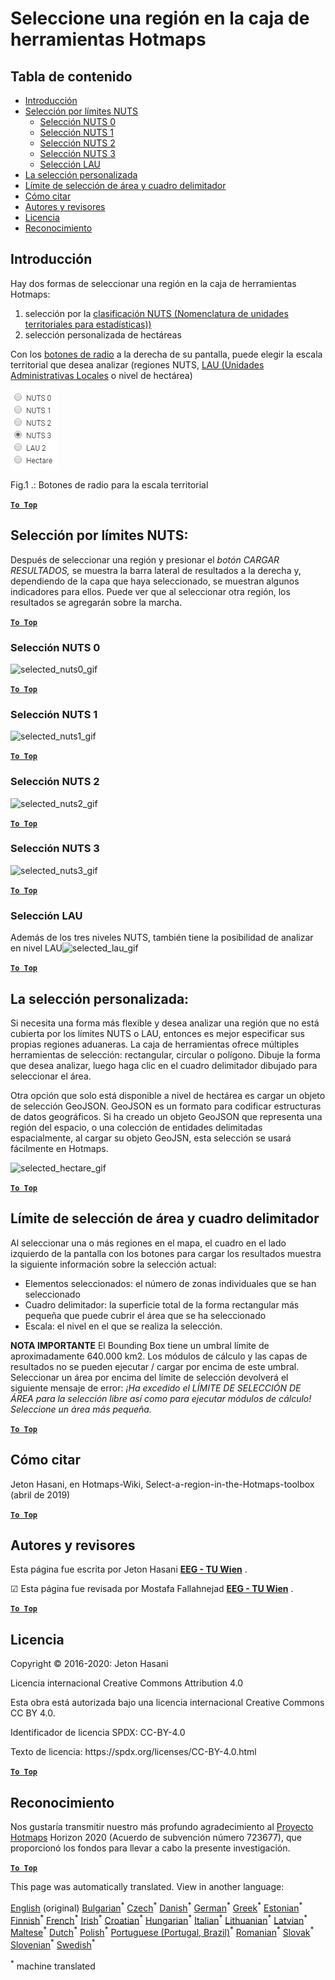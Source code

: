 <h1><a class="anchor" id="select-a-region-in-the-hotmaps-toolbox" href="#select-a-region-in-the-hotmaps-toolbox"><i class="fa fa-link"></i></a>Seleccione una región en la caja de herramientas Hotmaps</h1><h2><a class="anchor" id="table-of-contents" href="#table-of-contents"><i class="fa fa-link"></i></a> Tabla de contenido</h2><ul><li> <a href="#introduction">Introducción</a></li><li> <a href="#selection-by-nuts-boundaries">Selección por límites NUTS</a><ul><li> <a href="#selection-by-nuts-boundaries_nuts-0-selection">Selección NUTS 0</a></li><li> <a href="#selection-by-nuts-boundaries_nuts-1-selection">Selección NUTS 1</a></li><li> <a href="#selection-by-nuts-boundaries_nuts-2-selection">Selección NUTS 2</a></li><li> <a href="#selection-by-nuts-boundaries_nuts-3-selection">Selección NUTS 3</a></li><li> <a href="#selection-by-nuts-boundaries_lau-selection">Selección LAU</a></li></ul></li><li> <a href="#custom-selection">La selección personalizada</a></li><li> <a href="#bounding-box-and-area-selection-limit">Límite de selección de área y cuadro delimitador</a></li><li> <a href="#how-to-cite">Cómo citar</a></li><li> <a href="#authors-and-reviewers">Autores y revisores</a></li><li> <a href="#license">Licencia</a></li><li> <a href="#acknowledgement">Reconocimiento</a></li></ul><h2><a class="anchor" id="introduction" href="#introduction"><i class="fa fa-link"></i></a> Introducción</h2><p> Hay dos formas de seleccionar una región en la caja de herramientas Hotmaps:</p><ol><li> selección por la <a href="https://ec.europa.eu/eurostat/web/nuts/background">clasificación NUTS (Nomenclatura de unidades territoriales para estadísticas))</a></li><li> selección personalizada de hectáreas</li></ol><p> Con los <a href="#fig1">botones de radio</a> a la derecha de su pantalla, puede elegir la escala territorial que desea analizar (regiones NUTS, <a href="https://ec.europa.eu/eurostat/web/nuts/local-administrative-units">LAU (Unidades Administrativas Locales</a> o nivel de hectárea)</p><p><a name="Fig1"><img alt="radio_buttons_png" src="../images/general_tool_functionalities_and_structure/radio_buttons.png"/></a></p><p> Fig.1 .: Botones de radio para la escala territorial</p><p> <a href="#table-of-contents"><strong><code>To Top</code></strong></a></p><h2><a class="anchor" id="selection-by-nuts-boundaries-" href="#selection-by-nuts-boundaries-"><i class="fa fa-link"></i></a> Selección por límites NUTS:</h2><p> Después de seleccionar una región y presionar el <em>botón CARGAR RESULTADOS,</em> se muestra la barra lateral de resultados a la derecha y, dependiendo de la capa que haya seleccionado, se muestran algunos indicadores para ellos. Puede ver que al seleccionar otra región, los resultados se agregarán sobre la marcha.</p><p> <a href="#table-of-contents"><strong><code>To Top</code></strong></a></p><h3><a class="anchor" id="nuts-0-selection" href="#nuts-0-selection"><i class="fa fa-link"></i></a> Selección NUTS 0</h3><img alt="selected_nuts0_gif" src="https://wiki.hotmaps.hevs.ch/images/general_tool_functionalities_and_structure/selecting_nuts0.gif"/><p> <a href="#table-of-contents"><strong><code>To Top</code></strong></a></p><h3><a class="anchor" id="nuts-1-selection" href="#nuts-1-selection"><i class="fa fa-link"></i></a> Selección NUTS 1</h3><img alt="selected_nuts1_gif" src="https://wiki.hotmaps.hevs.ch/images/general_tool_functionalities_and_structure/selecting_nuts1.gif"/><p> <a href="#table-of-contents"><strong><code>To Top</code></strong></a></p><h3><a class="anchor" id="nuts-2-selection" href="#nuts-2-selection"><i class="fa fa-link"></i></a> Selección NUTS 2</h3><img alt="selected_nuts2_gif" src="https://wiki.hotmaps.hevs.ch/images/general_tool_functionalities_and_structure/selecting_nuts2.gif"/><p> <a href="#table-of-contents"><strong><code>To Top</code></strong></a></p><h3><a class="anchor" id="nuts-3-selection" href="#nuts-3-selection"><i class="fa fa-link"></i></a> Selección NUTS 3</h3><img alt="selected_nuts3_gif" src="https://wiki.hotmaps.hevs.ch/images/general_tool_functionalities_and_structure/selecting_nuts3.gif"/><p> <a href="#table-of-contents"><strong><code>To Top</code></strong></a></p><h3><a class="anchor" id="lau-selection" href="#lau-selection"><i class="fa fa-link"></i></a> Selección LAU</h3><p> Además de los tres niveles NUTS, también tiene la posibilidad de analizar en nivel LAU<img alt="selected_lau_gif" src="../images/general_tool_functionalities_and_structure/selecting_lau.gif"/></p><p> <a href="#table-of-contents"><strong><code>To Top</code></strong></a></p><h2><a class="anchor" id="custom-selection-" href="#custom-selection-"><i class="fa fa-link"></i></a> La selección personalizada:</h2><p> Si necesita una forma más flexible y desea analizar una región que no está cubierta por los límites NUTS o LAU, entonces es mejor especificar sus propias regiones aduaneras. La caja de herramientas ofrece múltiples herramientas de selección: rectangular, circular o polígono. Dibuje la forma que desea analizar, luego haga clic en el cuadro delimitador dibujado para seleccionar el área.</p><p> Otra opción que solo está disponible a nivel de hectárea es cargar un objeto de selección GeoJSON. GeoJSON es un formato para codificar estructuras de datos geográficos. Si ha creado un objeto GeoJSON que representa una región del espacio, o una colección de entidades delimitadas espacialmente, al cargar su objeto GeoJSN, esta selección se usará fácilmente en Hotmaps.</p><p><img alt="selected_hectare_gif" src="../images/general_tool_functionalities_and_structure/selecting_hectare.gif"/></p><p> <a href="#table-of-contents"><strong><code>To Top</code></strong></a></p><h2><a class="anchor" id="bounding-box-and-area-selection-limit" href="#bounding-box-and-area-selection-limit"><i class="fa fa-link"></i></a> Límite de selección de área y cuadro delimitador</h2><p> Al seleccionar una o más regiones en el mapa, el cuadro en el lado izquierdo de la pantalla con los botones para cargar los resultados muestra la siguiente información sobre la selección actual:</p><ul><li> Elementos seleccionados: el número de zonas individuales que se han seleccionado</li><li> Cuadro delimitador: la superficie total de la forma rectangular más pequeña que puede cubrir el área que se ha seleccionado</li><li> Escala: el nivel en el que se realiza la selección.</li></ul><p> <strong>NOTA IMPORTANTE</strong> El Bounding Box tiene un umbral límite de aproximadamente 640.000 km2. Los módulos de cálculo y las capas de resultados no se pueden ejecutar / cargar por encima de este umbral. Seleccionar un área por encima del límite de selección devolverá el siguiente mensaje de error: <em>¡Ha excedido el LÍMITE DE SELECCIÓN DE ÁREA para la selección libre así como para ejecutar módulos de cálculo! Seleccione un área más pequeña.</em></p><p> <a href="#table-of-contents"><strong><code>To Top</code></strong></a></p><h2><a class="anchor" id="how-to-cite" href="#how-to-cite"><i class="fa fa-link"></i></a> Cómo citar</h2><p> Jeton Hasani, en Hotmaps-Wiki, Select-a-region-in-the-Hotmaps-toolbox (abril de 2019)</p><p> <a href="#table-of-contents"><strong><code>To Top</code></strong></a></p><h2><a class="anchor" id="authors-and-reviewers" href="#authors-and-reviewers"><i class="fa fa-link"></i></a> Autores y revisores</h2><p> Esta página fue escrita por Jeton Hasani <strong><a href="https://eeg.tuwien.ac.at/">EEG - TU Wien</a></strong> .</p><p> ☑ Esta página fue revisada por Mostafa Fallahnejad <strong><a href="https://eeg.tuwien.ac.at/">EEG - TU Wien</a></strong> .</p><p> <a href="#table-of-contents"><strong><code>To Top</code></strong></a></p><h2><a class="anchor" id="license" href="#license"><i class="fa fa-link"></i></a> Licencia</h2><p> Copyright © 2016-2020: Jeton Hasani</p><p> Licencia internacional Creative Commons Attribution 4.0</p><p> Esta obra está autorizada bajo una licencia internacional Creative Commons CC BY 4.0.</p><p> Identificador de licencia SPDX: CC-BY-4.0</p><p> Texto de licencia: https://spdx.org/licenses/CC-BY-4.0.html</p><p><ins> <code><strong><a href="#hotmaps-toolbox">To Top</a></strong></code></ins></p><h2><a class="anchor" id="acknowledgement" href="#acknowledgement"><i class="fa fa-link"></i></a> Reconocimiento</h2><p> Nos gustaría transmitir nuestro más profundo agradecimiento al <a href="https://www.hotmaps-project.eu">Proyecto Hotmaps</a> Horizon 2020 (Acuerdo de subvención número 723677), que proporcionó los fondos para llevar a cabo la presente investigación.</p><p> <a href="#table-of-contents"><strong><code>To Top</code></strong></a></p>
<!--- THIS IS A SUPER UNIQUE IDENTIFIER -->

This page was automatically translated. View in another language:

[English](../en/Select-a-region-in-the-Hotmaps-toolbox) (original) [Bulgarian](../bg/Select-a-region-in-the-Hotmaps-toolbox)<sup>\*</sup> [Czech](../cs/Select-a-region-in-the-Hotmaps-toolbox)<sup>\*</sup> [Danish](../da/Select-a-region-in-the-Hotmaps-toolbox)<sup>\*</sup> [German](../de/Select-a-region-in-the-Hotmaps-toolbox)<sup>\*</sup> [Greek](../el/Select-a-region-in-the-Hotmaps-toolbox)<sup>\*</sup>  [Estonian](../et/Select-a-region-in-the-Hotmaps-toolbox)<sup>\*</sup> [Finnish](../fi/Select-a-region-in-the-Hotmaps-toolbox)<sup>\*</sup> [French](../fr/Select-a-region-in-the-Hotmaps-toolbox)<sup>\*</sup> [Irish](../ga/Select-a-region-in-the-Hotmaps-toolbox)<sup>\*</sup> [Croatian](../hr/Select-a-region-in-the-Hotmaps-toolbox)<sup>\*</sup> [Hungarian](../hu/Select-a-region-in-the-Hotmaps-toolbox)<sup>\*</sup> [Italian](../it/Select-a-region-in-the-Hotmaps-toolbox)<sup>\*</sup> [Lithuanian](../lt/Select-a-region-in-the-Hotmaps-toolbox)<sup>\*</sup> [Latvian](../lv/Select-a-region-in-the-Hotmaps-toolbox)<sup>\*</sup> [Maltese](../mt/Select-a-region-in-the-Hotmaps-toolbox)<sup>\*</sup> [Dutch](../nl/Select-a-region-in-the-Hotmaps-toolbox)<sup>\*</sup> [Polish](../pl/Select-a-region-in-the-Hotmaps-toolbox)<sup>\*</sup> [Portuguese (Portugal, Brazil)](../pt/Select-a-region-in-the-Hotmaps-toolbox)<sup>\*</sup> [Romanian](../ro/Select-a-region-in-the-Hotmaps-toolbox)<sup>\*</sup> [Slovak](../sk/Select-a-region-in-the-Hotmaps-toolbox)<sup>\*</sup> [Slovenian](../sl/Select-a-region-in-the-Hotmaps-toolbox)<sup>\*</sup> [Swedish](../sv/Select-a-region-in-the-Hotmaps-toolbox)<sup>\*</sup> 

<sup>\*</sup> machine translated
